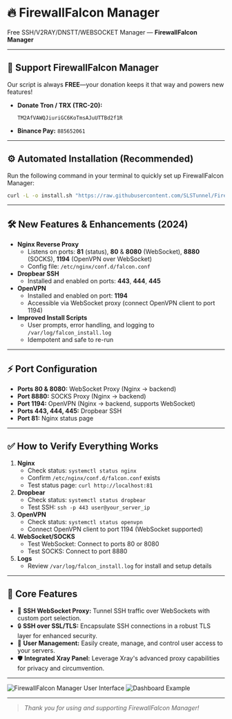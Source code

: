 # 🔥 FirewallFalcon Manager

Free SSH/V2RAY/DNSTT/WEBSOCKET Manager — **FirewallFalcon Manager**

---

## 🚀 Support FirewallFalcon Manager

Our script is always **FREE**—your donation keeps it that way and powers new features!

- **Donate Tron / TRX (TRC-20):**
  ```
  TM2AfVAWQJiuriGC6KoTmsAJuUTTBd2f1R
  ```
- **Binance Pay:** `885652061`

---

## ⚙️ Automated Installation (Recommended)

Run the following command in your terminal to quickly set up FirewallFalcon Manager:

```sh
curl -L -o install.sh "https://raw.githubusercontent.com/SLSTunnel/FirewallFalcon-Manager/refs/heads/main/install.sh" && chmod +x install.sh && sudo ./install.sh && rm install.sh
```

---

## 🛠️ New Features & Enhancements (2024)

- **Nginx Reverse Proxy**
  - Listens on ports: **81** (status), **80** & **8080** (WebSocket), **8880** (SOCKS), **1194** (OpenVPN over WebSocket)
  - Config file: `/etc/nginx/conf.d/falcon.conf`
- **Dropbear SSH**
  - Installed and enabled on ports: **443**, **444**, **445**
- **OpenVPN**
  - Installed and enabled on port: **1194**
  - Accessible via WebSocket proxy (connect OpenVPN client to port 1194)
- **Improved Install Scripts**
  - User prompts, error handling, and logging to `/var/log/falcon_install.log`
  - Idempotent and safe to re-run

---

## ⚡️ Port Configuration

- **Ports 80 & 8080:** WebSocket Proxy (Nginx → backend)
- **Port 8880:** SOCKS Proxy (Nginx → backend)
- **Port 1194:** OpenVPN (Nginx → backend, supports WebSocket)
- **Ports 443, 444, 445:** Dropbear SSH
- **Port 81:** Nginx status page

---

## ✅ How to Verify Everything Works

1. **Nginx**
   - Check status: `systemctl status nginx`
   - Confirm `/etc/nginx/conf.d/falcon.conf` exists
   - Test status page: `curl http://localhost:81`
2. **Dropbear**
   - Check status: `systemctl status dropbear`
   - Test SSH: `ssh -p 443 user@your_server_ip`
3. **OpenVPN**
   - Check status: `systemctl status openvpn`
   - Connect OpenVPN client to port 1194 (WebSocket supported)
4. **WebSocket/SOCKS**
   - Test WebSocket: Connect to ports 80 or 8080
   - Test SOCKS: Connect to port 8880
5. **Logs**
   - Review `/var/log/falcon_install.log` for install and setup details

---

## 🚦 Core Features

- 🚀 **SSH WebSocket Proxy:** Tunnel SSH traffic over WebSockets with custom port selection.
- 🔒 **SSH over SSL/TLS:** Encapsulate SSH connections in a robust TLS layer for enhanced security.
- 👥 **User Management:** Easily create, manage, and control user access to your servers.
- 🛡️ **Integrated Xray Panel:** Leverage Xray's advanced proxy capabilities for privacy and circumvention.

---

![FirewallFalcon Manager User Interface](https://github.com/user-attachments/assets/30873b61-9bfd-4405-bde8-44fb0cfa4113)
![Dashboard Example](https://github.com/user-attachments/assets/575d5380-3b82-4953-9485-ea26e9056724)

---

> _Thank you for using and supporting FirewallFalcon Manager!_

